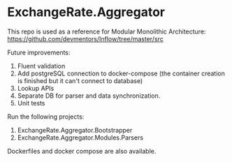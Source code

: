 # ExchangeRate.Aggregator

This repo is used as a reference for Modular Monolithic Architecture: 
https://github.com/devmentors/Inflow/tree/master/src

Future improvements:
1. Fluent validation
2. Add postgreSQL connection to docker-compose (the container creation is finished but it can't connect to database)
3. Lookup APIs
4. Separate DB for parser and data synchronization.
5. Unit tests


Run the following projects:
1. ExchangeRate.Aggregator.Bootstrapper
2. ExchangeRate.Aggregator.Modules.Parsers

Dockerfiles and docker compose are also available.
